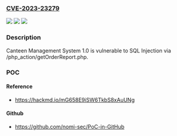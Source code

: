 ### [CVE-2023-23279](https://cve.mitre.org/cgi-bin/cvename.cgi?name=CVE-2023-23279)
![](https://img.shields.io/static/v1?label=Product&message=n%2Fa&color=blue)
![](https://img.shields.io/static/v1?label=Version&message=n%2Fa&color=blue)
![](https://img.shields.io/static/v1?label=Vulnerability&message=n%2Fa&color=brighgreen)

### Description

Canteen Management System 1.0 is vulnerable to SQL Injection via /php_action/getOrderReport.php.

### POC

#### Reference
- https://hackmd.io/mG658E9iSW6TkbS8xAuUNg

#### Github
- https://github.com/nomi-sec/PoC-in-GitHub

